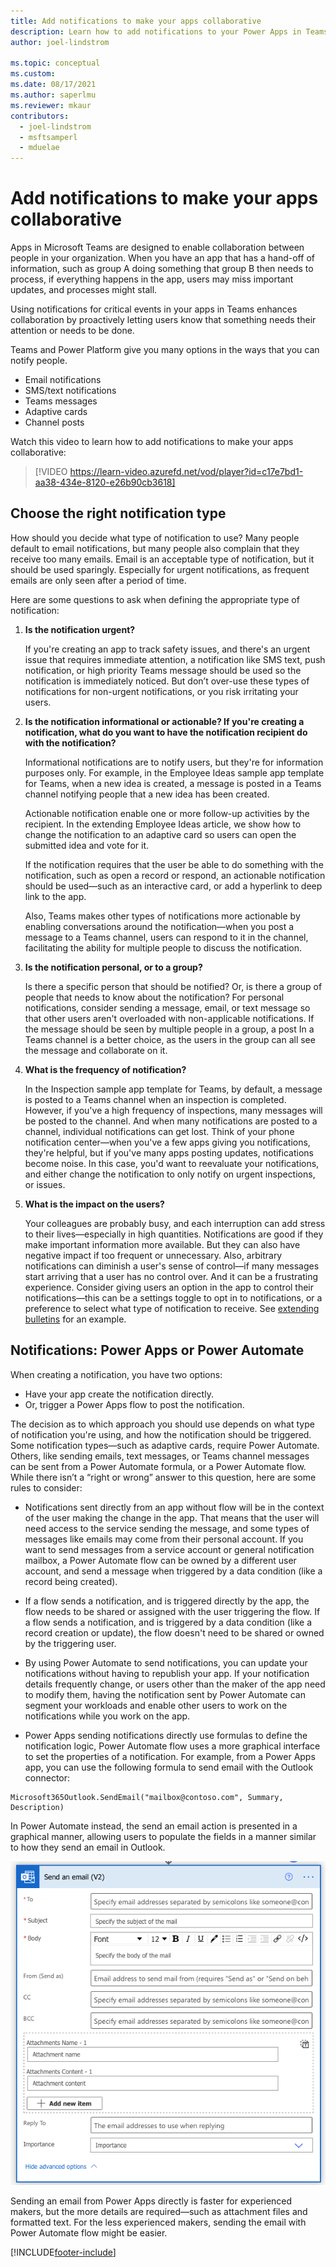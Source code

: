 ```yaml
---
title: Add notifications to make your apps collaborative
description: Learn how to add notifications to your Power Apps in Teams to make them more collaborative
author: joel-lindstrom

ms.topic: conceptual
ms.custom: 
ms.date: 08/17/2021
ms.author: saperlmu
ms.reviewer: mkaur
contributors:
  - joel-lindstrom
  - msftsamperl
  - mduelae
---
```


# Add notifications to make your apps collaborative

Apps in Microsoft Teams are designed to enable collaboration between people in your organization. When you have an app that has a hand-off of information, such as group A doing something that group B then needs to process, if everything happens in the app, users may miss important updates, and processes might stall.

Using notifications for critical events in your apps in Teams enhances collaboration by proactively letting users know that something needs their attention or needs to be done.

Teams and Power Platform give you many options in the ways that you can notify people.

- Email notifications
- SMS/text notifications
- Teams messages
- Adaptive cards
- Channel posts

Watch this video to learn how to add notifications to make your apps collaborative:
> [!VIDEO https://learn-video.azurefd.net/vod/player?id=c17e7bd1-aa38-434e-8120-e26b90cb3618]

## Choose the right notification type

How should you decide what type of notification to use? Many people default to email notifications, but many people also complain that they receive too many emails. Email is an acceptable type of notification, but it should be used sparingly. Especially for urgent notifications, as frequent emails are only seen after a period of time.

Here are some questions to ask when defining the appropriate type of notification:

1. **Is the notification urgent?**

    If you're creating an app to track safety issues, and there's an urgent issue that requires immediate attention, a notification like SMS text, push notification, or high priority Teams message should be used so the notification is immediately noticed. But don’t over-use these types of notifications for non-urgent notifications, or you risk irritating your users.

1. **Is the notification informational or actionable? If you're creating a notification, what do you want to have the notification recipient do with the notification?**

    Informational notifications are to notify users, but they're for information purposes only. For example, in the Employee Ideas sample app template for Teams, when a new idea is created, a message is posted in a Teams channel notifying people that a new idea has been created.

    Actionable notification enable one or more follow-up activities by the recipient. In the extending Employee Ideas article, we show how to change the notification to an adaptive card so users can open the submitted idea and vote for it.

    If the notification requires that the user be able to do something with the notification, such as open a record or respond, an actionable notification should be used&mdash;such as an interactive card, or add a hyperlink to deep link to the app.

    Also, Teams makes other types of notifications more actionable by enabling conversations around the notification&mdash;when you post a message to a Teams channel, users can respond to it in the channel, facilitating the ability for multiple people to discuss the notification.

1. **Is the notification personal, or to a group?**

    Is there a specific person that should be notified? Or, is there a group of people that needs to know about the notification? For personal notifications, consider sending a message, email, or text message so that other users aren't overloaded with non-applicable notifications. If the message should be seen by multiple people in a group, a post In a Teams channel is a better choice, as the users in the group can all see the message and collaborate on it.

1. **What is the frequency of notification?**

    In the Inspection sample app template for Teams, by default, a message is posted to a Teams channel when an inspection is completed. However, if you've a high frequency of inspections, many messages will be posted to the channel. And when many notifications are posted to a channel, individual notifications can get lost. Think of your phone notification center&mdash;when you've a few apps giving you notifications, they're helpful, but if you've many apps posting updates, notifications become noise. In this case, you'd want to reevaluate your notifications, and either change the notification to only notify on urgent inspections, or issues.

1. **What is the impact on the users?**

    Your colleagues are probably busy, and each interruption can add stress to their lives&mdash;especially in high quantities. Notifications are good if they make important information more available. But they can also have negative impact if too frequent or unnecessary. Also, arbitrary notifications can diminish a user's sense of control&mdash;if many messages start arriving that a user has no control over. And it can be a frustrating experience. Consider giving users an option in the app to control their notifications&mdash;this can be a settings toggle to opt in to notifications, or a preference to select what type of notification to receive. See [extending bulletins](bulletins-notification-preference.md) for an example.

## Notifications: Power Apps or Power Automate

When creating a notification, you have two options:

- Have your app create the notification directly.
- Or, trigger a Power Apps flow to post the notification.

The decision as to which approach you should use depends on what type of notification you're using, and how the notification should be triggered. Some notification types&mdash;such as adaptive cards, require Power Automate. Others, like sending emails, text messages, or Teams channel messages can be sent from a Power Automate formula, or a Power Automate flow. While there isn’t a “right or wrong” answer to this question, here are some rules to consider:

- Notifications sent directly from an app without flow will be in the context of the user making the change in the app. That means that the user will need access to the service sending the message, and some types of messages like emails may come from their personal account. If you want to send messages from a service account or general notification mailbox, a Power Automate flow can be owned by a different user account, and send a message when triggered by a data condition (like a record being created).

- If a flow sends a notification, and is triggered directly by the app, the flow needs to be shared or assigned with the user triggering the flow. If a flow sends a notification, and is triggered by a data condition (like a record creation or update), the flow doesn't need to be shared or owned by the triggering user.

- By using Power Automate to send notifications, you can update your notifications without having to republish your app. If your notification details frequently change, or users other than the maker of the app need to modify them, having the notification sent by Power Automate can segment your workloads and enable other users to work on the notifications while you work on the app.

- Power Apps sending notifications directly use formulas to define the notification logic, Power Automate flow uses a more graphical interface to set the properties of a notification. For example, from a Power Apps app, you can use the following formula to send email with the Outlook connector:

```power-fx
Microsoft365Outlook.SendEmail("mailbox@contoso.com", Summary, Description)
```

In Power Automate instead, the send an email action is presented in a graphical manner, allowing users to populate the fields in a manner similar to how they send an email in Outlook.

![Power Automate notification](media/add-app-notifications/notification-choices.png "Power Automate notification")

Sending an email from Power Apps directly is faster for experienced makers, but the more details are required&mdash;such as attachment files and formatted text. For the less experienced makers, sending the email with Power Automate flow might be easier.

[!INCLUDE[footer-include](../includes/footer-banner.md)]

